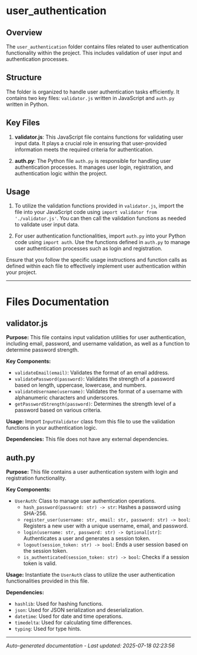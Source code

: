 # user_authentication

## Overview
The `user_authentication` folder contains files related to user authentication functionality within the project. This includes validation of user input and authentication processes.

## Structure
The folder is organized to handle user authentication tasks efficiently. It contains two key files: `validator.js` written in JavaScript and `auth.py` written in Python.

## Key Files
1. **validator.js**: This JavaScript file contains functions for validating user input data. It plays a crucial role in ensuring that user-provided information meets the required criteria for authentication.
   
2. **auth.py**: The Python file `auth.py` is responsible for handling user authentication processes. It manages user login, registration, and authentication logic within the project.

## Usage
1. To utilize the validation functions provided in `validator.js`, import the file into your JavaScript code using `import validator from './validator.js'`. You can then call the validation functions as needed to validate user input data.

2. For user authentication functionalities, import `auth.py` into your Python code using `import auth`. Use the functions defined in `auth.py` to manage user authentication processes such as login and registration.

Ensure that you follow the specific usage instructions and function calls as defined within each file to effectively implement user authentication within your project.

---

# Files Documentation

## validator.js

**Purpose:** This file contains input validation utilities for user authentication, including email, password, and username validation, as well as a function to determine password strength.

**Key Components:**
- `validateEmail(email)`: Validates the format of an email address.
- `validatePassword(password)`: Validates the strength of a password based on length, uppercase, lowercase, and numbers.
- `validateUsername(username)`: Validates the format of a username with alphanumeric characters and underscores.
- `getPasswordStrength(password)`: Determines the strength level of a password based on various criteria.

**Usage:** Import `InputValidator` class from this file to use the validation functions in your authentication logic.

**Dependencies:** This file does not have any external dependencies.

## auth.py

**Purpose:** This file contains a user authentication system with login and registration functionality.

**Key Components:**
- `UserAuth`: Class to manage user authentication operations.
  - `hash_password(password: str) -> str`: Hashes a password using SHA-256.
  - `register_user(username: str, email: str, password: str) -> bool`: Registers a new user with a unique username, email, and password.
  - `login(username: str, password: str) -> Optional[str]`: Authenticates a user and generates a session token.
  - `logout(session_token: str) -> bool`: Ends a user session based on the session token.
  - `is_authenticated(session_token: str) -> bool`: Checks if a session token is valid.

**Usage:** Instantiate the `UserAuth` class to utilize the user authentication functionalities provided in this file.

**Dependencies:**
- `hashlib`: Used for hashing functions.
- `json`: Used for JSON serialization and deserialization.
- `datetime`: Used for date and time operations.
- `timedelta`: Used for calculating time differences.
- `typing`: Used for type hints.

---
*Auto-generated documentation - Last updated: 2025-07-18 02:23:56*
